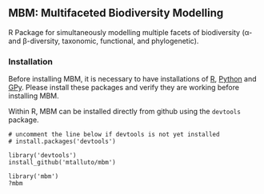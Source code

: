 ## MBM: Multifaceted Biodiversity Modelling

R Package for simultaneously modelling multiple facets of biodiversity (α- and β-diversity, taxonomic, functional, and phylogenetic).

### Installation

Before installing MBM, it is necessary to have installations of [R](https://cran.r-project.org/), [Python](https://www.python.org/) and [GPy](https://sheffieldml.github.io/GPy/). Please install these packages and verify they are working before installing MBM.

Within R, MBM can be installed directly from github using the `devtools` package.

    # uncomment the line below if devtools is not yet installed
    # install.packages('devtools') 
    
    library('devtools')
    install_github('mtalluto/mbm')
    
    library('mbm')
    ?mbm 
